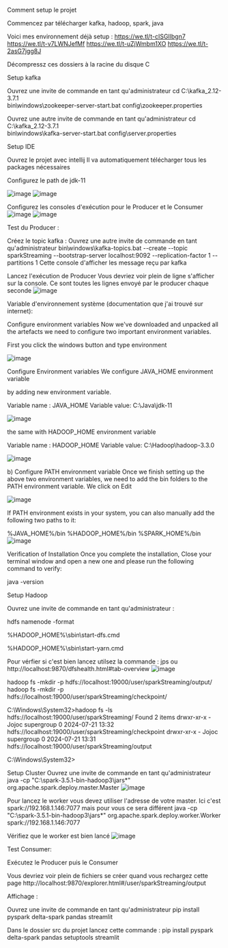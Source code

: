 Comment setup le projet 

Commencez par télécharger kafka, hadoop, spark, java

Voici mes environnement déjà setup :
https://we.tl/t-cISGIlbgn7
https://we.tl/t-v7LWNJefMf
https://we.tl/t-uZjWmbm1XO
https://we.tl/t-2asG7jgg8J

Décompressz ces dossiers à la racine du disque C


Setup kafka

Ouvrez une invite de commande en tant qu'administrateur
cd C:\kafka_2.12-3.7.1\
bin\windows\zookeeper-server-start.bat config\zookeeper.properties

Ouvrez une autre invite de commande en tant qu'administrateur
cd C:\kafka_2.12-3.7.1\
bin\windows\kafka-server-start.bat config\server.properties

Setup IDE

Ouvrez le projet avec intellij
Il va automatiquement télécharger tous les packages nécessaires

Configurez le path de jdk-11 

![image](https://github.com/user-attachments/assets/437b29c4-5f51-4b24-9c67-a004c50efaef)
![image](https://github.com/user-attachments/assets/59117f69-1409-4923-8dd0-fb93f6eb6fdf)


Configurez les consoles d'exécution pour le Producer et le Consumer
![image](https://github.com/user-attachments/assets/3c1d1f02-0861-4dcc-9ca8-7664a73a2728)
![image](https://github.com/user-attachments/assets/ae983811-1bb3-42f9-9f0d-e308132f9380)

Test du Producer :

Créez le topic kafka :
Ouvrez une autre invite de commande en tant qu'administrateur
bin\windows\kafka-topics.bat --create --topic sparkStreaming --bootstrap-server localhost:9092 --replication-factor 1 --partitions 1
Cette console d'afficher les message reçu par kafka

Lancez l'exécution de Producer
Vous devriez voir plein de ligne s'afficher sur la console. Ce sont toutes les lignes envoyé par le producer chaque seconde
![image](https://github.com/user-attachments/assets/4de264b3-bcc2-47af-92b2-0e87b4e20945)


Variable d'environnement système (documentation que j'ai trouvé sur internet):

Configure environment variables
Now we've downloaded and unpacked all the artefacts we need to configure two important environment variables.

First you click the windows button and type environment

![image](https://github.com/user-attachments/assets/13320cec-09ae-42eb-bff6-920a8d156163)

Configure Environment variables
We configure JAVA_HOME environment variable

by adding new environment variable.

Variable name : JAVA_HOME Variable value: C:\Java\jdk-11

![image](https://github.com/user-attachments/assets/2dced602-b60d-46eb-827c-e0cfd3ad8ebc)

the same with HADOOP_HOME environment variable

Variable name : HADOOP_HOME Variable value: C:\Hadoop\hadoop-3.3.0

![image](https://github.com/user-attachments/assets/e4264043-77c0-4219-a828-1ddd533da9b2)

b) Configure PATH environment variable
Once we finish setting up the above two environment variables, we need to add the bin folders to the PATH environment variable. We click on Edit

![image](https://github.com/user-attachments/assets/02e281df-38b9-4873-8c6c-1f3c9347b662)

If PATH environment exists in your system, you can also manually add the following two paths to it:

%JAVA_HOME%/bin
%HADOOP_HOME%/bin
%SPARK_HOME%/bin
![image](https://github.com/user-attachments/assets/787dab95-935b-4d3c-a56a-89d0f43be2ed)

Verification of Installation
Once you complete the installation, Close your terminal window and open a new one and please run the following command to verify:

java -version


Setup Hadoop

Ouvrez une invite de commande en tant qu'administrateur :

hdfs namenode -format

%HADOOP_HOME%\sbin\start-dfs.cmd

%HADOOP_HOME%\sbin\start-yarn.cmd

Pour vérfier si c'est bien lancez utilsez la commande : jps
ou
http://localhost:9870/dfshealth.html#tab-overview
![image](https://github.com/user-attachments/assets/851a751b-79ab-4e82-b86d-3d1b577881da)

hadoop fs -mkdir -p hdfs://localhost:19000/user/sparkStreaming/output/
hadoop fs -mkdir -p hdfs://localhost:19000/user/sparkStreaming/checkpoint/

C:\Windows\System32>hadoop fs -ls hdfs://localhost:19000/user/sparkStreaming/
Found 2 items
drwxr-xr-x   - Jojoc supergroup          0 2024-07-21 13:32 hdfs://localhost:19000/user/sparkStreaming/checkpoint
drwxr-xr-x   - Jojoc supergroup          0 2024-07-21 13:31 hdfs://localhost:19000/user/sparkStreaming/output

C:\Windows\System32>

Setup Cluster 
Ouvrez une invite de commande en tant qu'administrateur
java -cp "C:\spark-3.5.1-bin-hadoop3\jars\*" org.apache.spark.deploy.master.Master
![image](https://github.com/user-attachments/assets/dd933375-ac70-4a8a-9181-80f4bf7acb25)

Pour lancez le worker vous devez utiliser l'adresse de votre master. Ici c'est spark://192.168.1.146:7077 mais pour vous ce sera différent
java -cp "C:\spark-3.5.1-bin-hadoop3\jars\*" org.apache.spark.deploy.worker.Worker spark://192.168.1.146:7077

Vérifiez que le worker est bien lancé
![image](https://github.com/user-attachments/assets/be4cdfdd-e2a7-4bf1-af9c-f165866f5d78)


Test Consumer:

Exécutez le Producer puis le Consumer

Vous devriez voir plein de fichiers se créer quand vous rechargez cette page
http://localhost:9870/explorer.html#/user/sparkStreaming/output


Affichage :

Ouvrez une invite de commande en tant qu'administrateur
pip install pyspark delta-spark pandas streamlit

Dans le dossier src du projet lancez cette commande :
pip install pyspark delta-spark pandas setuptools streamlit










